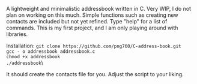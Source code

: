 A lightweight and minimalistic addressbook written in C. Very WIP, I do not plan on working on this much. Simple functions such as creating new contacts are included but not yet refined.
Type "help" for a list of commands. This is my first project, and I am only playing around with libraries.


Installation:
`git clone https://github.com/png760/C-address-book.git` \
`gcc - o addressbook addressbook.c` \
`chmod +x addressbook`\
`./addressbook`\

It should create the contacts file for you. Adjust the script to your liking.
